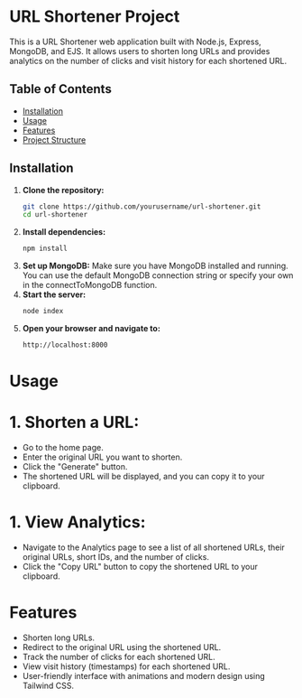 # URL Shortener Project

This is a URL Shortener web application built with Node.js, Express, MongoDB, and EJS. It allows users to shorten long URLs and provides analytics on the number of clicks and visit history for each shortened URL.

## Table of Contents
- [Installation](#installation)
- [Usage](#usage)
- [Features](#features)
- [Project Structure](#project-structure)

## Installation

1. **Clone the repository:**
   ```sh
   git clone https://github.com/yourusername/url-shortener.git
   cd url-shortener
2. **Install dependencies:**
     ```sh
   npm install 
3. **Set up MongoDB:**
Make sure you have MongoDB installed and running. You can use the default MongoDB connection string or specify your own in the connectToMongoDB function.
5. **Start the server:**
     ```sh
   node index
6. **Open your browser and navigate to:**
     ```sh
   http://localhost:8000
 # Usage
# 1. Shorten a URL:

- Go to the home page.
- Enter the original URL you want to shorten.
- Click the "Generate" button.
- The shortened URL will be displayed, and you can copy it to your clipboard.
# 1. View Analytics:

- Navigate to the Analytics page to see a list of all shortened URLs, their original URLs, short IDs, and the number of clicks.
- Click the "Copy URL" button to copy the shortened URL to your clipboard.
# Features
- Shorten long URLs.
- Redirect to the original URL using the shortened URL.
- Track the number of clicks for each shortened URL.
- View visit history (timestamps) for each shortened URL.
- User-friendly interface with animations and modern design using Tailwind CSS.


   
